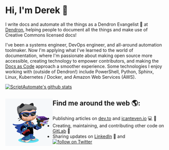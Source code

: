 # Hi, I'm Derek 👋

I write docs and automate all the things as a Dendron Evangelist 🌱 at [Dendron](https://dendron.so/), helping people to document all the things and make use of Creative Commons licensed docs!

I've been a systems engineer, DevOps engineer, and all-around automation toolmaker. Now I'm applying what I've learned to the world of documentation, where I'm passionate about making open source more accessible, creating technology to empower contributors, and making the [Docs as Code](https://www.writethedocs.org/guide/docs-as-code/) approach a smoother experience. Some technologies I enjoy working with (outside of Dendron!) include PowerShell, Python, Sphinx, Linux, Kubernetes / Docker, and Amazon Web Services (AWS).

[![ScriptAutomate's github stats](https://github-readme-stats.vercel.app/api?username=ScriptAutomate&count_private=true&show_icons=true&theme=dark)](https://github.com/anuraghazra/github-readme-stats)
        
## Find me around the web 🌎: <img align="left" width="150" height="150" src="https://github.com/ScriptAutomate/ScriptAutomate/blob/master/img/scriptautomate-octocat-rotating.gif?raw=true">
- Publishing articles on <a href="https://dev.to/scriptautomate">dev.to</a> and <a href="https://www.icanteven.io/">icanteven.io</a> :computer: :pencil:
- Creating, maintaining, and contributing other code on <a href="https://gitlab.com/ScriptAutomate">GitLab</a> :space_invader:
- Sharing updates on <a href="https://www.linkedin.com/in/derek-ardolf/">LinkedIn</a> 💼 and <a href="https://twitter.com/intent/follow?screen_name=ScriptAutomate"><img src="https://img.shields.io/twitter/follow/ScriptAutomate?style=social&logo=twitter" alt="follow on Twitter"></a>
